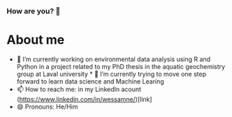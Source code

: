 ### How are you? 👋
# About me

*  🔭 I’m currently working on environmental data analysis using R and Python in a project related to my PhD thesis in the aquatic geochemistry group at Laval university * 🌱 I’m currently trying to move one step forward to learn data science and Machine Learing
*  📫 How to reach me: in my LinkedIn acount (https://www.linkedin.com/in/wessamne/)[link]
*  😄 Pronouns: He/Him

